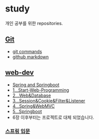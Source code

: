 # study
개인 공부를 위한 repositories.
## [Git](https://github.com/Malvin222/study/tree/main/git)
- [git commands](https://github.com/Malvin222/study/blob/c7d555bb366b497e8fbfa6e60110da61c51fffc8/git/GitCommands#L1)
- [github markdown](https://github.com/Malvin222/study/blob/c7d555bb366b497e8fbfa6e60110da61c51fffc8/git/github_README_markdown#L1)

## [web-dev](https://github.com/Malvin222/study/tree/c0ed717a76623ca4d32f05f1bfb3c46cd4d896e8/web-dev)
- [Spring and Springboot](https://github.com/Malvin222/study/blob/c0ed717a76623ca4d32f05f1bfb3c46cd4d896e8/web-dev/SpringAndSpringboot.txt)
- [1...Start-Web-Programming](https://github.com/Malvin222/study/tree/main/web-dev/1...Start-Web-Programming)
- [2...Web&Database](https://github.com/Malvin222/study/tree/main/web-dev/2...Web%26Database)
- [3...Session&Cookie&Filter&Listener](https://github.com/Malvin222/study/tree/main/web-dev/3...Session%26Cookie%26Filter%26Listener)
- [4...Spring&WebMVC](https://github.com/Malvin222/study/tree/main/web-dev/4...Spring%26WebMVC)
- [5...Springboot](https://github.com/Malvin222/study/tree/main/web-dev/5...Springboot)
- 6장 이후부터는 프로젝트로 대체 되었습니다.

### [스프링 입문](https://github.com/Malvin222/study/tree/main/hello-spring)
